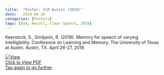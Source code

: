 ```yaml
---
title:  "Poster: CLM Austin (2019)"
date:   2019-04-26
categories: [Posters]
tags: [ASA, Recall, Clear Speech, 2019]
---
```

Keerstock, S., Smiljanic, R. (2019). Memory for speech of varying intelligibility. Conference on Learning and Memory. The University of Texas at Austin, Austin, TX. April 26-27, 2019.

<div class="hvrbox"> 
	<a href="https://skrstck.github.io/files/CLM_2019.pdf"> 
		<img src="https://skrstck.github.io/files/CLM_2019-thumb.png" alt="View" class="hvrbox-layer_bottom">
		<div class="hvrbox-layer_top">
			<div class="hvrbox-text">Click to View PDF <div class="hvrbox-text_mobile">Tap again to go further</div></div>
		</div>
	</a></div>
 
